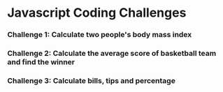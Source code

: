 # Javascript Coding Challenges

### Challenge 1: Calculate two people's body mass index

### Challenge 2: Calculate the average score of basketball team and find the winner

### Challenge 3: Calculate bills, tips and percentage
